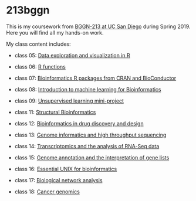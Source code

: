 # 213bggn

This is my coursework from [BGGN-213 at UC San Diego](https://sherryh1229.github.io/BGGN213/) during Spring 2019. Here you will find all my hands-on work.

My class content includes:

- class 05: [Data exploration and visualization in R](https://github.com/SherryH1229/BGGN213/tree/master/class5)

- class 06: [R functions](https://github.com/SherryH1229/BGGN213/tree/master/class6)

- class 07: [Bioinformatics R packages from CRAN and BioConductor](https://github.com/SherryH1229/BGGN213/tree/master/class7)

- class 08: [Introduction to machine learning for Bioinformatics ](https://github.com/SherryH1229/BGGN213/tree/master/class8)

- class 09: [Unsupervised learning mini-project](https://github.com/SherryH1229/BGGN213/tree/master/class9)

- class 11: [Structural Bioinformatics](https://github.com/SherryH1229/BGGN213/tree/master/class11)

- class 12: [Bioinformatics in drug discovery and design](https://github.com/SherryH1229/BGGN213/tree/master/class12)

- class 13: [Genome informatics and high throughput sequencing](https://github.com/SherryH1229/BGGN213/tree/master/class13)

- class 14: [Transcriptomics and the analysis of RNA-Seq data](https://github.com/SherryH1229/BGGN213/tree/master/class14)

- class 15: [Genome annotation and the interpretation of gene lists](https://github.com/SherryH1229/BGGN213/tree/master/class15)

- class 16: [Essential UNIX for bioinformatics](https://github.com/SherryH1229/BGGN213/tree/master/class16)

- class 17: [Biological network analysis](https://github.com/SherryH1229/BGGN213/tree/master/class17)

- class 18: [Cancer genomics](https://github.com/SherryH1229/BGGN213/tree/master/class18)

